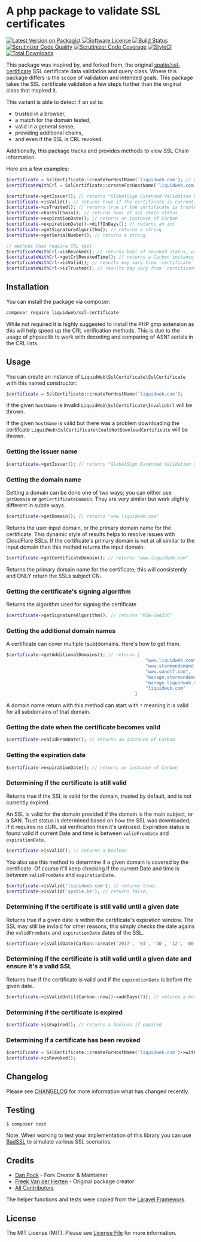 # A php package to validate SSL certificates

[![Latest Version on Packagist](https://img.shields.io/packagist/v/liquidweb/ssl-certificate.svg?style=flat-square)](https://packagist.org/packages/liquidweb/ssl-certificate)
[![Software License](https://img.shields.io/badge/license-MIT-brightgreen.svg?style=flat-square)](LICENSE.md)
[![Build Status](https://travis-ci.org/liquidweb/ssl-certificate.svg?branch=master)](https://travis-ci.org/liquidweb/ssl-certificate)
[![Scrutinizer Code Quality](https://scrutinizer-ci.com/g/liquidweb/ssl-certificate/badges/quality-score.png?b=master)](https://scrutinizer-ci.com/g/liquidweb/ssl-certificate/?branch=master)
[![Scrutinizer Code Coverage](https://scrutinizer-ci.com/g/liquidweb/ssl-certificate/badges/coverage.png?b=master)](https://scrutinizer-ci.com/g/liquidweb/ssl-certificate/?branch=master)
[![StyleCI](https://styleci.io/repos/68636263/shield?branch=master)](https://styleci.io/repos/68636263)
[![Total Downloads](https://img.shields.io/packagist/dt/liquidweb/ssl-certificate.svg?style=flat-square)](https://packagist.org/packages/liquidweb/ssl-certificate)

This package was inspired by, and forked from, the original [spatie/ssl-certificate](https://github.com/spatie/ssl-certificate) SSL certificate data validation and query class. Where this package differs is the scope of validation and intended goals. This package takes the SSL certificate validation a few steps further than the original class that inspired it.

This variant is able to detect if an ssl is:
* trusted in a browser,
* a match for the domain tested,
* valid in a general sense,
* providing additional chains,
* and even if the SSL is CRL revoked.

Additionally, this package tracks and provides methods to view SSL Chain information.

Here are a few examples:

```php
$certificate = SslCertificate::createForHostName('liquidweb.com'); // Basic SSL test
$certificateWithCrl = SslCertificate::createForHostName('liquidweb.com')->withSslCrlCheck(); // SSL test with CRL checks

$certificate->getIssuer(); // returns "GlobalSign Extended Validation CA - SHA256 - G2"
$certificate->isValid(); // returns true if the certificate is currently valid
$certificate->isTrusted(); // returns true if the certificate is trusted by default
$certificate->hasSslChain(); // returns bool of ssl chain status
$certificate->expirationDate(); // returns an instance of Carbon
$certificate->expirationDate()->diffInDays(); // returns an int
$certificate->getSignatureAlgorithm(); // returns a string
$certificate->getSerialNumber(); // returns a string

// methods that require CRL test
$certificateWithCrl->isRevoked(); // returns bool of revoked status, or null if no list provided
$certificateWithCrl->getCrlRevokedTime(); // returns a Carbon instance of the CRL revocation time
$certificateWithCrl->isValid(); // results may vary from `certificate` if the SSL is CRL revoked
$certificateWithCrl->isTrusted(); // results may vary from `certificate` if the SSL is CRL revoked
```

## Installation

You can install the package via composer:

```bash
composer require liquidweb/ssl-certificate
```

While not required it is highly suggested to install the PHP gmp extension as this will help speed up the CRL verification methods. This is due to the usage of phpseclib to work with decoding and comparing of ASN1 serials in the CRL lists.

## Usage

You can create an instance of `LiquidWeb\SslCertificate\SslCertificate` with this named constructor:

```php
$certificate = SslCertificate::createForHostName('liquidweb.com');
```

If the given `hostName` is invalid `LiquidWeb\SslCertificate\InvalidUrl` will be thrown.

If the given `hostName` is valid but there was a problem downloading the certifcate `LiquidWeb\SslCertificate\CouldNotDownloadCertificate` will be thrown.

### Getting the issuer name

```php
$certificate->getIssuer(); // returns "GlobalSign Extended Validation CA - SHA256 - G2"
```

### Getting the domain name

Getting a domain can be done one of two ways; you can either use `getDomain` or `getCertificateDomain`.
They are very similar but work slightly different in subtle ways.

```php
$certificate->getDomain(); // returns "www.liquidweb.com"
```

Returns the user input domain, or the primary domain name for the certificate. This dynamic style of results helps to resolve issues with CloudFlare SSLs.
If the certificate's primary domain is not at all similar to the input domain then this method returns the input domain.

```php
$certificate->getCertificateDomain(); // returns "www.liquidweb.com"
```

Returns the primary domain name for the certificate; this will consistently and ONLY return the SSLs subject CN.

### Getting the certificate's signing algorithm

Returns the algorithm used for signing the certificate

```php
$certificate->getSignatureAlgorithm(); // returns "RSA-SHA256"
```

### Getting the additional domain names

A certificate can cover multiple (sub)domains. Here's how to get them.

```php
$certificate->getAdditionalDomains(); // returns [
                                                    "www.liquidweb.com",
                                                    "www.stormondemand.com",
                                                    "www.sonet7.com",
                                                    "manage.stormondemand.com",
                                                    "manage.liquidweb.com",
                                                    "liquidweb.com"
                                                ]
```

A domain name return with this method can start with `*` meaning it is valid for all subdomains of that domain.

### Getting the date when the certificate becomes valid

```php
$certificate->validFromDate(); // returns an instance of Carbon
```

### Getting the expiration date

```php
$certificate->expirationDate(); // returns an instance of Carbon
```

### Determining if the certificate is still valid

Returns true if the SSL is valid for the domain, trusted by default, and is not currently expired.

An SSL is valid for the domain provided if the domain is the main subject, or a SAN.
Trust status is determined based on how the SSL was downloaded; if it requires no cURL ssl verificaiton then it's untrused.
Expiration status is found valid if current Date and time is between `validFromDate` and `expirationDate`.

```php
$certificate->isValid(); // returns a boolean
```

You also use this method to determine if a given domain is covered by the certificate. Of course it'll keep checking if the current Date and time is between `validFromDate` and `expirationDate`.

```php
$certificate->isValid('liquidweb.com'); // returns true;
$certificate->isValid('spatie.be'); // returns false;
```

### Determining if the certificate is still valid until a given date

Returns true if a given date is within the certificate's expiration window. The SSL may still be invlaid for other reasons, this simply checks the date agains the `validFromDate` and `expirationDate` dates of the SSL.

```php
$certificate->isValidDate(Carbon::create('2017', '03', '30', '12', '00', '00', 'utc')); // returns a boolean
```

### Determining if the certificate is still valid until a given date and ensure it's a valid SSL

Returns true if the certificate is valid and if the `expirationDate` is before the given date.

```php
$certificate->isValidUntil(Carbon::now()->addDays(7)); // returns a boolean
```

### Determining if the certificate is expired

```php
$certificate->isExpired(); // returns a boolean if expired
```

### Determining if a certificate has been revoked

```php
$certificate = SslCertificate::createForHostName('liquidweb.com')->withSslCrlCheck();
$certificate->isRevoked();
```

## Changelog

Please see [CHANGELOG](CHANGELOG.md) for more information what has changed recently.

## Testing

``` bash
$ composer test
```

Note: When working to test your implementation of this library you can use [BadSSL](https://badssl.com/) to simulate various SSL scenarios.

## Credits

- [Dan Pock](https://github.com/mallardduck) - Fork Creator & Maintainer
- [Freek Van der Herten](https://github.com/freekmurze) - Original package creator
- [All Contributors](../../contributors)

The helper functions and tests were copied from the [Laravel Framework](https://github.com/laravel/framework).

## License

The MIT License (MIT). Please see [License File](LICENSE.md) for more information.
